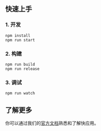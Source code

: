 ## 快速上手

### 1. 开发

```
npm install
npm run start
```

### 2. 构建

```
npm run build
npm run release
```

### 3. 调试

```
npm run watch
```

## 了解更多

你可以通过我们的[官方文档](https://iot.mi.com/vela/quickapp)熟悉和了解快应用。
